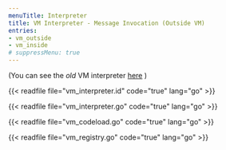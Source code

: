 ```yaml
---
menuTitle: Interpreter
title: VM Interpreter - Message Invocation (Outside VM)
entries:
- vm_outside
- vm_inside
# suppressMenu: true
---
```


(You can see the _old_ VM interpreter [here](docs/systems/filecoin_vm/vm_interpreter_old) )

{{< readfile file="vm_interpreter.id" code="true" lang="go" >}}

{{< readfile file="vm_interpreter.go" code="true" lang="go" >}}

{{< readfile file="vm_codeload.go" code="true" lang="go" >}}

{{< readfile file="vm_registry.go" code="true" lang="go" >}}
